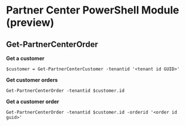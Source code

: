 # Partner Center PowerShell Module (preview) #

## Get-PartnerCenterOrder ##

**Get a customer**

    $customer = Get-PartnerCenterCustomer -tenantid '<tenant id GUID>'

**Get customer orders**

    Get-PartnerCenterOrder -tenantid $customer.id

**Get a customer order**

    Get-PartnerCenterOrder -tenantid $customer.id -orderid '<order id guid>'
